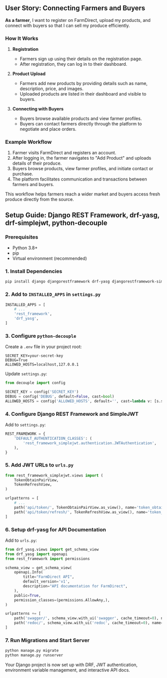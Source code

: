 ## User Story: Connecting Farmers and Buyers

**As a farmer**, I want to register on FarmDirect, upload my products, and connect with buyers so that I can sell my produce efficiently.

### How It Works

1. **Registration**
    - Farmers sign up using their details on the registration page.
    - After registration, they can log in to their dashboard.

2. **Product Upload**
    - Farmers add new products by providing details such as name, description, price, and images.
    - Uploaded products are listed in their dashboard and visible to buyers.

3. **Connecting with Buyers**
    - Buyers browse available products and view farmer profiles.
    - Buyers can contact farmers directly through the platform to negotiate and place orders.

### Example Workflow

1. Farmer visits FarmDirect and registers an account.
2. After logging in, the farmer navigates to "Add Product" and uploads details of their produce.
3. Buyers browse products, view farmer profiles, and initiate contact or purchase.
4. The platform facilitates communication and transactions between farmers and buyers.

This workflow helps farmers reach a wider market and buyers access fresh produce directly from the source.

## Setup Guide: Django REST Framework, drf-yasg, drf-simplejwt, python-decouple

### Prerequisites

- Python 3.8+
- pip
- Virtual environment (recommended)

### 1. Install Dependencies

```bash
pip install django djangorestframework drf-yasg djangorestframework-simplejwt python-decouple
```

### 2. Add to `INSTALLED_APPS` in `settings.py`

```python
INSTALLED_APPS = [
    # ...
    'rest_framework',
    'drf_yasg',
]
```

### 3. Configure `python-decouple`

Create a `.env` file in your project root:

```
SECRET_KEY=your-secret-key
DEBUG=True
ALLOWED_HOSTS=localhost,127.0.0.1
```

Update `settings.py`:

```python
from decouple import config

SECRET_KEY = config('SECRET_KEY')
DEBUG = config('DEBUG', default=False, cast=bool)
ALLOWED_HOSTS = config('ALLOWED_HOSTS', default='', cast=lambda v: [s.strip() for s in v.split(',')])
```

### 4. Configure Django REST Framework and SimpleJWT

Add to `settings.py`:

```python
REST_FRAMEWORK = {
    'DEFAULT_AUTHENTICATION_CLASSES': (
        'rest_framework_simplejwt.authentication.JWTAuthentication',
    ),
}
```

### 5. Add JWT URLs to `urls.py`

```python
from rest_framework_simplejwt.views import (
    TokenObtainPairView,
    TokenRefreshView,
)

urlpatterns = [
    # ...
    path('api/token/', TokenObtainPairView.as_view(), name='token_obtain_pair'),
    path('api/token/refresh/', TokenRefreshView.as_view(), name='token_refresh'),
]
```

### 6. Setup drf-yasg for API Documentation

Add to `urls.py`:

```python
from drf_yasg.views import get_schema_view
from drf_yasg import openapi
from rest_framework import permissions

schema_view = get_schema_view(
    openapi.Info(
        title="FarmDirect API",
        default_version='v1',
        description="API documentation for FarmDirect",
    ),
    public=True,
    permission_classes=(permissions.AllowAny,),
)

urlpatterns += [
    path('swagger/', schema_view.with_ui('swagger', cache_timeout=0), name='schema-swagger-ui'),
    path('redoc/', schema_view.with_ui('redoc', cache_timeout=0), name='schema-redoc'),
]
```

### 7. Run Migrations and Start Server

```bash
python manage.py migrate
python manage.py runserver
```

Your Django project is now set up with DRF, JWT authentication, environment variable management, and interactive API docs.